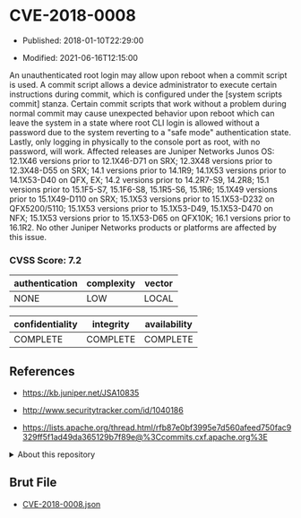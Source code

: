 # CVE-2018-0008

- Published: 2018-01-10T22:29:00

- Modified: 2021-06-16T12:15:00

An unauthenticated root login may allow upon reboot when a commit script is used. A commit script allows a device administrator to execute certain instructions during commit, which is configured under the [system scripts commit] stanza. Certain commit scripts that work without a problem during normal commit may cause unexpected behavior upon reboot which can leave the system in a state where root CLI login is allowed without a password due to the system reverting to a "safe mode" authentication state. Lastly, only logging in physically to the console port as root, with no password, will work. Affected releases are Juniper Networks Junos OS: 12.1X46 versions prior to 12.1X46-D71 on SRX; 12.3X48 versions prior to 12.3X48-D55 on SRX; 14.1 versions prior to 14.1R9; 14.1X53 versions prior to 14.1X53-D40 on QFX, EX; 14.2 versions prior to 14.2R7-S9, 14.2R8; 15.1 versions prior to 15.1F5-S7, 15.1F6-S8, 15.1R5-S6, 15.1R6; 15.1X49 versions prior to 15.1X49-D110 on SRX; 15.1X53 versions prior to 15.1X53-D232 on QFX5200/5110; 15.1X53 versions prior to 15.1X53-D49, 15.1X53-D470 on NFX; 15.1X53 versions prior to 15.1X53-D65 on QFX10K; 16.1 versions prior to 16.1R2. No other Juniper Networks products or platforms are affected by this issue.

### CVSS Score: **7.2**

| authentication | complexity | vector |
| --- | --- | --- |
| NONE | LOW | LOCAL |

| confidentiality | integrity | availability |
| --- | --- | --- |
| COMPLETE | COMPLETE | COMPLETE |

## References

* https://kb.juniper.net/JSA10835

* http://www.securitytracker.com/id/1040186

* https://lists.apache.org/thread.html/rfb87e0bf3995e7d560afeed750fac9329ff5f1ad49da365129b7f89e@%3Ccommits.cxf.apache.org%3E

<details>
<summary>About this repository</summary> 

  This repository is part of the project [Live Hack CVE](https://github.com/Live-Hack-CVE). Main website can be found [www.live-hack.org](https://www.live-hack.org) 
  
  Made by [Sn0wAlice](https://github.com/Sn0wAlice) for the people that care about security and need to have a feed of the latest CVEs. Hope you enjoy it, don't forget to star the repo and follow me on [Twitter](https://twitter.com/Sn0wAlice) and [Github](https://github.com/Sn0wAlice). And that is my [personnal website](https://www.alice-snow.me/)

  - [Home Page](https://github.com/Live-Hack-CVE)
  - [Framework](https://github.com/Live-Hack-CVE/cve-framework)
  - [CVE database](https://github.com/Live-Hack-CVE/full_database)
  - [Changelog](https://github.com/Live-Hack-CVE/Changelog)
</details>

## Brut File

* [CVE-2018-0008.json](https://raw.githubusercontent.com/Live-Hack-CVE/full_database/main/cves/2018/CVE-2018-0008.json)


